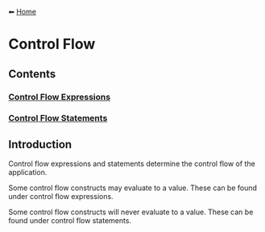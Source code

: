 ⬅ [Home](/README.md)

# Control Flow

## Contents 

### [Control Flow Expressions](/features/control_flow/control_flow_expression.md)

### [Control Flow Statements](/features/control_flow/control_flow_statement.md)

## Introduction

Control flow expressions and statements determine the control flow of the application.

Some control flow constructs may evaluate to a value.
These can be found under control flow expressions.

Some control flow constructs will never evaluate to a value.
These can be found under control flow statements.
